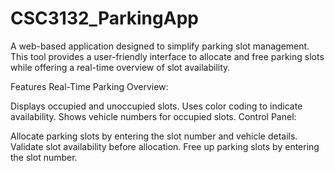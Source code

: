 # CSC3132_ParkingApp
A web-based application designed to simplify parking slot management. This tool provides a user-friendly interface to allocate and free parking slots while offering a real-time overview of slot availability.

Features
Real-Time Parking Overview:

Displays occupied and unoccupied slots.
Uses color coding to indicate availability.
Shows vehicle numbers for occupied slots.
Control Panel:

Allocate parking slots by entering the slot number and vehicle details.
Validate slot availability before allocation.
Free up parking slots by entering the slot number.
